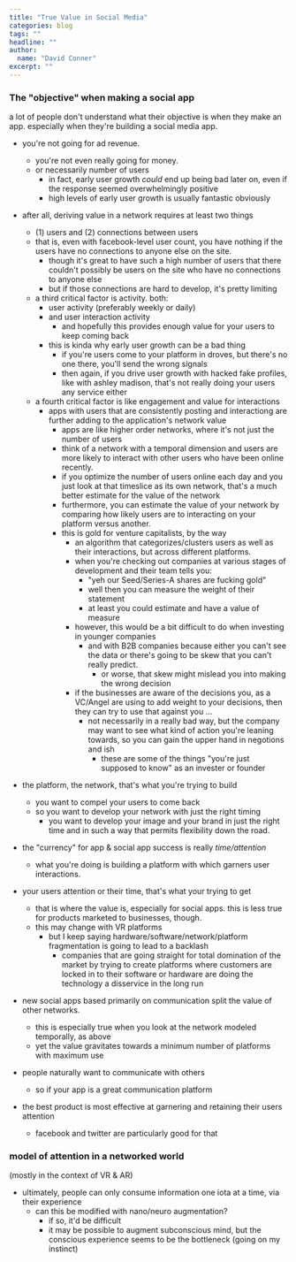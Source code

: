 ```yaml
---
title: "True Value in Social Media"
categories: blog
tags: ""
headline: ""
author:
  name: "David Conner"
excerpt: ""
---
```


### The "objective" when making a social app

a lot of people don't understand what their objective is when they make
an app. especially when they're building a social media app.
- you're not going for ad revenue.
  - you're not even really going for money.
  - or necessarily number of users
    - in fact, early user growth *could* end up being bad later on,
      even if the response seemed overwhelmingly positive
    - high levels of early user growth is usually fantastic obviously
- after all, deriving value in a network requires at least two things
  - (1) users and (2) connections between users
  - that is, even with facebook-level user count, you have nothing if
    the users have no connections to anyone else on the site.
    - though it's great to have such a high number of users that there
      couldn't possibly be users on the site who have no connections
      to anyone else
    - but if those connections are hard to develop, it's pretty
      limiting
  - a third critical factor is activity. both:
    - user activity (preferably weekly or daily)
    - and user interaction activity
      - and hopefully this provides enough value for your users to
        keep coming back
    - this is kinda why early user growth can be a bad thing
      - if you're users come to your platform in droves, but there's
        no one there, you'll send the wrong signals
      - then again, if you drive user growth with hacked fake
        profiles, like with ashley madison, that's not really doing
        your users any service either
  - a fourth critical factor is like engagement and value for interactions
    - apps with users that are consistently posting and interactiong are
      further adding to the application's network value
      - apps are like higher order networks, where it's not just the
      number of users
      - think of a network with a temporal dimension and users are more
        likely to interact with other users who have been online
        recently.
      - if you optimize the number of users online each day and you
        just look at that timeslice as its own network, that's a much
        better estimate for the value of the network
      - furthermore, you can estimate the value of your network by
        comparing how likely users are to interacting on your platform
        versus another.
      - this is gold for venture capitalists, by the way
        - an algorithm that categorizes/clusters users as well as
          their interactions, but across different platforms.
        - when you're checking out companies at various stages of
          development and their team tells you:
          - "yeh our Seed/Series-A shares are fucking gold"
          - well then you can measure the weight of their statement
          - at least you could estimate and have a value of measure
        - however, this would be a bit difficult to do when investing
          in younger companies
          - and with B2B companies because either you can't see the
            data or there's going to be skew that you can't really
            predict.
            - or worse, that skew might mislead you into making the
              wrong decision
        - if the businesses are aware of the decisions you, as a
          VC/Angel are using to add weight to your decisions, then
          they can try to use that against you ...
          - not necessarily in a really bad way, but the company may
            want to see what kind of action you're leaning towards, so
            you can gain the upper hand in negotions and ish
            - these are some of the things "you're just supposed to
              know" as an invester or founder

- the platform, the network, that's what you're trying to build
  - you want to compel your users to come back
  - so you want to develop your network with just the right timing
    - you want to develop your image and your brand in just the right
      time and in such a way that permits flexibility down the road.

- the "currency" for app & social app success is really *time/attention*
  - what you're doing is building a platform with which garners user
    interactions.
- your users attention or their time, that's what your trying to get
  - that is where the value is, especially for social apps. this is
    less true for products marketed to businesses, though.
  - this may change with VR platforms
    - but I keep saying hardware/software/network/platform
      fragmentation is going to lead to a backlash
      - companies that are going straight for total domination of the
        market by trying to create platforms where customers are
        locked in to their software or hardware are doing the
        technology a disservice in the long run

- new social apps based primarily on communication split the value of
  other networks.
  - this is especially true when you look at the network modeled
    temporally, as above
  - yet the value gravitates towards a minimum number of platforms
    with maximum use

- people naturally want to communicate with others
  - so if your app is a great communication platform

- the best product is most effective at garnering and retaining their
  users attention
  - facebook and twitter are particularly good for that

### model of attention in a networked world

(mostly in the context of VR & AR)

- ultimately, people can only consume information one iota at a time,
  via their experience
  - can this be modified with nano/neuro augmentation?
    - if so, it'd be difficult
    - it may be possible to augment subconscious mind, but the
      conscious experience seems to be the bottleneck (going on my
      instinct)
